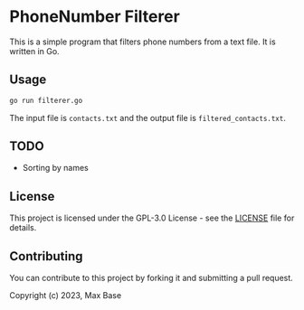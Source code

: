 # PhoneNumber Filterer

This is a simple program that filters phone numbers from a text file. It is written in Go.

## Usage

```bash
go run filterer.go
```

The input file is `contacts.txt` and the output file is `filtered_contacts.txt`.

## TODO

- Sorting by names

## License

This project is licensed under the GPL-3.0 License - see the [LICENSE](LICENSE) file for details.

## Contributing

You can contribute to this project by forking it and submitting a pull request.

Copyright (c) 2023, Max Base

